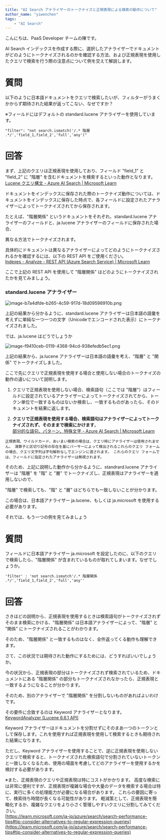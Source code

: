 ```yaml
---
title: "AI Search アナライザーのトークナイズと正規表現による検索の動作について"
author_name: "yiwenchen"
tags:
    - "AI Search"
---
```

こんにちは、PaaS Developer チームの陳です。

AI Search インデックスを作成する際に、選択したアナライザーでドキュメントがどのようにトークナイズされるのかを確認する方法、および正規表現を使用したクエリで検索を行う際の注意点について例を交えて解説します。

# 質問

以下のように日本語ドキュメントをクエリで検索したいが、フィルターがうまくかからず期待された結果が返ってこない、なぜですか？

※フィールドにはデフォルトの standard.lucene アナライザーを使用しています。
~~~
"filter": "not search.ismatch('/.* 階層 .*/','field_1,field_2','full','any')"
~~~

# 回答

まず、上記のクエリは正規表現を使用しており、フィールド "field_1" と "field_2" に "階層" を含むドキュメントを検索するといった動作となります。<br>
[Lucene クエリ構文 - Azure AI Search | Microsoft Learn](https://learn.microsoft.com/ja-jp/azure/search/query-lucene-syntax#bkmk_regex)

ドキュメントをインデックスに保存された際のトークナイズ動作については、ドキュメントをインデックスに保存した時点で、各フィールドに設定されたアナライザーによってトークナイズされてから保存されます。

たとえば、"階層関係" というドキュメントをそれぞれ、standard.lucene アナライザーのフィールドと、ja.lucene アナライザーのフィールドに保存された場合、

異なる方法でトークナイズされます。

具体的にドキュメントは異なるアナライザーによってどのようにトークナイズされるかを確認するには、以下の REST API をご使用ください。<br>
[Indexes - Analyze - REST API (Azure Search Service) | Microsoft Learn](https://learn.microsoft.com/ja-jp/rest/api/searchservice/indexes/analyze?view=rest-searchservice-2024-07-01&tabs=HTTP)

ここで上記の REST API を使用して "階層関係" はどのようにトークナイズされたかを見てみましょう。

### standard.lucene アナライザー

![image-b7a4dfde-b265-4c59-917d-18d09598910b.png]({{site.baseurl}}/media/2025/04/image-b7a4dfde-b265-4c59-917d-18d09598910b.png)

上記の結果から分かるように、standard.lucene アナライザーは日本語の語彙を考えずに単純な一つ一つの文字（Unicodeでエンコードされた表示）にトークナイズされました。

では、ja.lucene はどうでしょうか

![image-f9410ceb-0119-4368-94cd-938efedb5ec1.png]({{site.baseurl}}/media/2025/04/image-f9410ceb-0119-4368-94cd-938efedb5ec1.png)

上記の結果から、ja.lucene アナライザーは日本語の語彙を考え、"階層" と "関係" でトークナイズしました。

ここで先にクエリで正規表現を使用する場合と使用しない場合のトークナイズの動作の違いについて説明します。

1. クエリで正規表現を使用しない場合、検索語句（ここでは "階層"）はフィールドに設定されているアナライザーによってトークナイズされてから、トークン単位で一致するものはないか検索し、一致するものがあったら、そのドキュメントを結果に返します。

2. **クエリで正規表現を使用する場合、検索語句はアナライザーによってトークナイズされず、そのままで検索にかけます**。<br>
[部分的な語句、パターン、特殊文字 - Azure AI Search | Microsoft Learn](https://learn.microsoft.com/ja-jp/azure/search/search-query-partial-matching#about-partial-term-search)
~~~
正規表現、ワイルドカード、あいまい検索の場合は、クエリ時にアナライザーは使用されません。 演算子と区切り記号の存在を基にパーサーによって検出されるこれらのクエリ フォームの場合、クエリ文字列は字句解析なしでエンジンに渡されます。 これらのクエリ フォームでは、フィールドに指定されたアナライザーは無視されます。
~~~

そのため、上記に説明した動作から分かるように、standrard.lucene アナライザーは "階層" を "階" と "層" でトークナイズし、正規表現はアナライザーを適用しないので、

"階層" で検索しても、"階" と "層" はどちらでも一致しないことが分かります。

この場合は、日本語アナライザー ja.lucene、もしくは ja.microsoft を使用する必要があります。

それでは、もう一つの例を見てみましょう

# 質問

フィールドに日本語アナライザー ja.microsoft を設定したのに、以下のクエリで検索したら、"階層関係" が含まれているものが取れてしまいます。なぜでしょうか。
~~~
'filter' : 'not search.ismatch'/.* 階層関係 .*/','field_1,field_2','full','any''
~~~

# 回答

さきほどの説明から、正規表現を使用するときは検索語句がトークナイズされずそのまま検索にかける、"階層関係" は日本語アナライザーによって、"階層" と "関係" にトークナイズされることがわかります。

そのため、"階層関係" と一致するものはなく、全件返ってくる動作も理解できます。

さて、この状況では期待された動作にするためには、どうすればいいでしょうか。

今の状況から、正規表現の部分はトークナイズされず検索されているため、ドキュメントにある "階層関係" の部分もトークナイズされなかったら、正規表現と一致するようになることが分かります。

そのため、別のアナライザーで "階層関係" を分割しないものがあればよいわけです。

その要件に合致するのは Keyword アナライザーとなります。<br>
[KeywordAnalyzer (Lucene 6.6.1 API)](https://lucene.apache.org/core/6_6_1/analyzers-common/org/apache/lucene/analysis/core/KeywordAnalyzer.html)

Keyword アナライザーはドキュメントを分割せずにそのまあ一つのトークンとして保存します。これを使用すれば正規表現を使用して検索するときも期待された結果になります。

ただし、Keyword アナライザーを使用することで、逆に正規表現を使用しないクエリで検索すると、トークナイズされた検索語句で分割されていないトークンと一致しなくなるため、使用の場面を考慮してどのアナライザーを使用するかを検討する必要があります。

※また、正規表現のクエリや正規表現は特にコストがかかります。 高度な検索には非常に便利ですが、正規表現が複雑な場合や大量のデータを検索する場合は特に、実行に多くの処理能力が必要になる場合があります。 これらの要因に寄って、検索待ち時間が長くなる可能性があります。 軽減策として、正規表現を簡略化するか、複雑なクエリをより小さく管理しやすいクエリに分割してみてください。<br>
[https://learn.microsoft.com/ja-jp/azure/search/search-performance-tips#tip-consider-alternatives-to-regular-expression-queries](https://learn.microsoft.com/ja-jp/azure/search/search-performance-tips#tip-consider-alternatives-to-regular-expression-queries)


